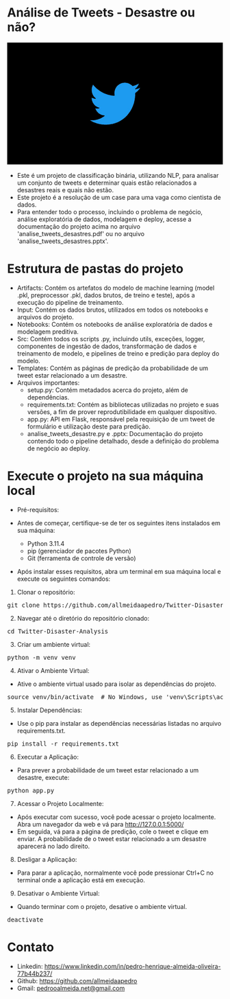 # Análise de Tweets - Desastre ou não?

<img src="Twitter-Third-Party-Apps.webp">

- Este é um projeto de classificação binária, utilizando NLP, para analisar um conjunto de tweets e determinar quais estão relacionados a desastres reais e quais não estão.
- Este projeto é a resolução de um case para uma vaga como cientista de dados.
- Para entender todo o processo, incluindo o problema de negócio, análise exploratória de dados, modelagem e deploy, acesse a documentação do projeto acima no arquivo 'analise_tweets_desastres.pdf' ou no arquivo 'analise_tweets_desastres.pptx'.

# Estrutura de pastas do projeto
- Artifacts: Contém os artefatos do modelo de machine learning (model .pkl, preprocessor .pkl, dados brutos, de treino e teste), após a execução do pipeline de treinamento.
- Input: Contém os dados brutos, utilizados em todos os notebooks e arquivos do projeto.
- Notebooks: Contém os notebooks de análise exploratória de dados e modelagem preditiva.
- Src: Contém todos os scripts .py, incluindo utils, exceções, logger, componentes de ingestão de dados, transformação de dados e treinamento de modelo, e pipelines de treino e predição para deploy do modelo.
- Templates: Contém as páginas de predição da probabilidade de um tweet estar relacionado a um desastre.
- Arquivos importantes: 
    - setup.py: Contém metadados acerca do projeto, além de dependências.
    - requirements.txt: Contém as bibliotecas utilizadas no projeto e suas versões, a fim de prover reprodutibilidade em qualquer dispositivo.
    - app.py: API em Flask, responsável pela requisição de um tweet de formulário e utilização deste para predição.
    - analise_tweets_desastre.py e .pptx: Documentação do projeto contendo todo o pipeline detalhado, desde a definição do problema de negócio ao deploy.

# Execute o projeto na sua máquina local
- Pré-requisitos:

- Antes de começar, certifique-se de ter os seguintes itens instalados em sua máquina:

    - Python 3.11.4
    - pip (gerenciador de pacotes Python)
    - Git (ferramenta de controle de versão)

- Após instalar esses requisitos, abra um terminal em sua máquina local e execute os seguintes comandos:

1. Clonar o repositório:
<pre>
git clone https://github.com/allmeidaapedro/Twitter-Disaster-Analysis.git
</pre>

2. Navegar até o diretório do repositório clonado:
<pre>
cd Twitter-Disaster-Analysis
</pre>

3. Criar um ambiente virtual:
<pre>
python -m venv venv
</pre>

4. Ativar o Ambiente Virtual:
- Ative o ambiente virtual usado para isolar as dependências do projeto.
<pre>
source venv/bin/activate  # No Windows, use 'venv\Scripts\activate'
</pre>

5. Instalar Dependências:
- Use o pip para instalar as dependências necessárias listadas no arquivo requirements.txt.
<pre>
pip install -r requirements.txt
</pre>

6. Executar a Aplicação:
- Para prever a probabilidade de um tweet estar relacionado a um desastre, execute:
<pre>
python app.py
</pre>

7. Acessar o Projeto Localmente:
- Após executar com sucesso, você pode acessar o projeto localmente. Abra um navegador da web e vá para http://127.0.0.1:5000/
- Em seguida, vá para a página de predição, cole o tweet e clique em enviar. A probabilidade de o tweet estar relacionado a um desastre aparecerá no lado direito.

8. Desligar a Aplicação:
- Para parar a aplicação, normalmente você pode pressionar Ctrl+C no terminal onde a aplicação está em execução.

9. Desativar o Ambiente Virtual:
- Quando terminar com o projeto, desative o ambiente virtual.
<pre>
deactivate
</pre>

# Contato
- Linkedin: https://www.linkedin.com/in/pedro-henrique-almeida-oliveira-77b44b237/
- Github: https://github.com/allmeidaapedro
- Gmail: pedrooalmeida.net@gmail.com